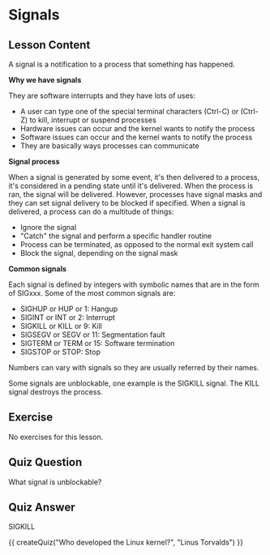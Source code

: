 # Signals

## Lesson Content

A signal is a notification to a process that something has happened.

<b>Why we have signals</b>

They are software interrupts and they have lots of uses:

<ul>
<li>A user can type one of the special terminal characters (Ctrl-C) or (Ctrl-Z) to kill, interrupt or suspend processes</li>
<li>Hardware issues can occur and the kernel wants to notify the process</li>
<li>Software issues can occur and the kernel wants to notify the process</li>
<li>They are basically ways processes can communicate</li>
</ul>

<b>Signal process</b>

When a signal is generated by some event, it's then delivered to a process, it's considered in a pending state until it's delivered. When the process is ran, the signal will be delivered. However, processes have signal masks and they can set signal delivery to be blocked if specified. When a signal is delivered, a process can do a multitude of things: 

<ul>
<li>Ignore the signal</li>
<li>"Catch" the signal and perform a specific handler routine</li>
<li>Process can be terminated, as opposed to the normal exit system call</li>
<li>Block the signal, depending on the signal mask</li>
</ul>

<b>Common signals</b>

Each signal is defined by integers with symbolic names that are in the form of SIGxxx. Some of the most common signals are: 

<ul>
<li>SIGHUP or HUP or 1: Hangup</li>
<li>SIGINT or INT or 2: Interrupt</li>
<li>SIGKILL or KILL or 9: Kill</li>
<li>SIGSEGV or SEGV or 11: Segmentation fault</li>
<li>SIGTERM or TERM or 15: Software termination</li>
<li>SIGSTOP or STOP: Stop</li>
</ul>

Numbers can vary with signals so they are usually referred by their names.

Some signals are unblockable, one example is the SIGKILL signal. The KILL signal destroys the process.

## Exercise

No exercises for this lesson.

## Quiz Question

What signal is unblockable?

## Quiz Answer

SIGKILL
<script src="../quiz.js"></script>

<div id="quiz">
  {{ createQuiz("Who developed the Linux kernel?", "Linus Torvalds") }}
</div>
